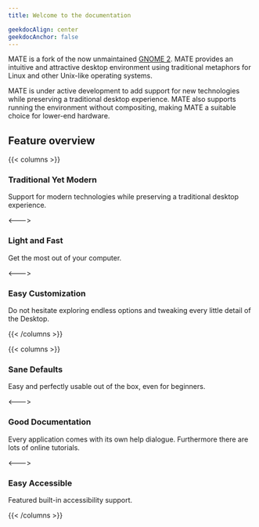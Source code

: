 ```yaml
---
title: Welcome to the documentation

geekdocAlign: center
geekdocAnchor: false
---
```


MATE is a fork of the now unmaintained [GNOME 2](https://www.gnome.org).
MATE provides an intuitive and attractive desktop environment using traditional metaphors for Linux and other Unix-like operating systems.

MATE is under active development to add support for new technologies while preserving a traditional desktop experience. MATE also supports running the environment without compositing, making MATE a suitable choice for lower-end hardware.

## Feature overview

{{< columns >}}

### Traditional Yet Modern

Support for modern technologies while preserving a traditional desktop experience.

<--->

### Light and Fast

Get the most out of your computer.

<--->

### Easy Customization

Do not hesitate exploring endless options and tweaking every little detail of the Desktop.

{{< /columns >}}

{{< columns >}}

### Sane Defaults

Easy and perfectly usable out of the box, even for beginners.

<--->

### Good Documentation

Every application comes with its own help dialogue. Furthermore there are lots of online tutorials.

<--->

### Easy Accessible

Featured built-in accessibility support.

{{< /columns >}}

